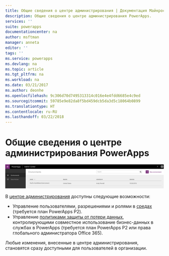 ```yaml
---
title: Общие сведения о центре администрирования | Документация Майкрософт
description: Общие сведения о центре администрирования PowerApps.
services: ''
suite: powerapps
documentationcenter: na
author: msftman
manager: anneta
editor: ''
tags: ''
ms.service: powerapps
ms.devlang: na
ms.topic: article
ms.tgt_pltfrm: na
ms.workload: na
ms.date: 03/21/2017
ms.author: deonhe
ms.openlocfilehash: 9c306d70d7495313314c016e4e4fdd6685e4c9ed
ms.sourcegitcommit: 59785e9e82da8f5bd459dcb5da3d5c18064b0899
ms.translationtype: HT
ms.contentlocale: ru-RU
ms.lasthandoff: 03/22/2018
---
```

# <a name="introduction-to-the-admin-center-for-powerapps"></a>Общие сведения о центре администрирования PowerApps
![Обзор](./media/introduction-to-the-admin-center/overview.png)  

В [центре администрирования](https://admin.powerapps.com) доступны следующие возможности:

* Управление пользователями, разрешениями и ролями в [средах](environments-administration.md) (требуется план PowerApps P2).
* Управление [политиками защиты от потери данных](prevent-data-loss.md), контролирующими совместное использование бизнес-данных в службах в PowerApps (требуется план PowerApps P2 или права глобального администратора Office 365).

Любые изменения, внесенные в центре администрирования, становятся сразу доступными для пользователей в организации.     

